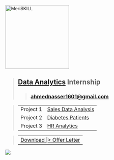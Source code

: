 <a href="https://www.meriskill.com"><img alt="MeriSKILL" height=200 src="https://github-production-user-asset-6210df.s3.amazonaws.com/60184582/269013393-8e3ddb47-1ede-4cd0-ada1-2a42ece3be46.gif"/></a>
> ## **[Data Analytics](https://github.com/AhmedNasser1601/Data-Analytics) Internship**
>> ### **[ahmednasser1601@gmail.com](mailto:ahmednasser1601@gmail.com)**

> <table><tr><td>Project 1</td><td><a href="Sales-Data-Analysis">Sales Data Analysis</a></td></tr><tr><td>Project 2</td><td><a href="Diabetes-Patients">Diabetes Patients</a></td></tr><tr><td>Project 3</td><td><a href="HR-Analytics">HR Analytics</a></td></tr></table>

> <table><tr><td><a href="https://github.com/AhmedNasser1601/Data-Analytics/files/12643861/Offer-Letter.pdf">Download |> Offer Letter</a></td></tr></table>

<img src="https://hits.sh/github.com/AhmedNasser1601/Data-Analytics.svg?label=Website%20Visits&logo=powerbi"/>
